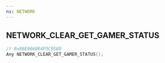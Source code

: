 ```yaml
---
ns: NETWORK
---
```

## NETWORK_CLEAR_GET_GAMER_STATUS

```c
// 0x86E0660E4F5C956D
Any NETWORK_CLEAR_GET_GAMER_STATUS();
```

